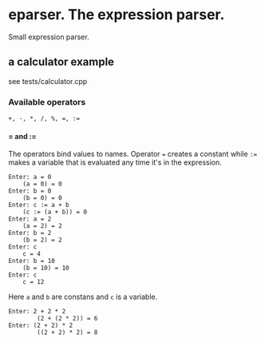 # eparser. The expression parser.

Small expression parser.

## a calculator example

see tests/calculator.cpp

### Available operators

```
+, -, *, /, %, =, :=
```

#### = and :=

The operators bind values to names. Operator `=` creates a constant while `:=` makes a variable that is evaluated any time it's in the expression.

```
Enter: a = 0
    (a = 0) = 0
Enter: b = 0
    (b = 0) = 0
Enter: c := a + b
    (c := (a + b)) = 0
Enter: a = 2
    (a = 2) = 2
Enter: b = 2
    (b = 2) = 2
Enter: c
    c = 4
Enter: b = 10
    (b = 10) = 10
Enter: c
    c = 12
```

Here `a` and `b` are constans and `c` is a variable.

```
Enter: 2 + 2 * 2
        (2 + (2 * 2)) = 6
Enter: (2 + 2) * 2
        ((2 + 2) * 2) = 8
```
